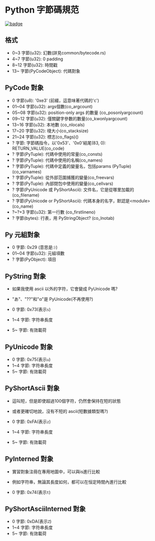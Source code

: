 # Python 字節碼規范

[![badge](https://img.shields.io/endpoint.svg?url=https%3A%2F%2Fgezf7g7pd5.execute-api.ap-northeast-1.amazonaws.com%2Fdefault%2Fsource_up_to_date%3Fowner%3Derg-lang%26repos%3Derg%26ref%3Dmain%26path%3Ddoc/EN/python/bytecode_specification.md%26commit_hash%3D9f6a4a43fcf7e4f58cabe6e5a7546820fd9f5ff4)](https://gezf7g7pd5.execute-api.ap-northeast-1.amazonaws.com/default/source_up_to_date?owner=erg-lang&repos=erg&ref=main&path=doc/EN/python/bytecode_specification.md&commit_hash=9f6a4a43fcf7e4f58cabe6e5a7546820fd9f5ff4)


## 格式

* 0~3   字節(u32): 幻數(詳見common/bytecode.rs)
* 4~7   字節(u32): 0 padding
* 8~12  字節(u32): 時間戳
* 13~   字節(PyCodeObject): 代碼對象

## PyCode 對象

* 0     字節(u8): '0xe3' (前綴，這意味著代碼的'c')
* 01~04 字節(u32): args個數(co_argcount)
* 05~08 字節(u32): position-only args 的數量 (co_posonlyargcount)
* 09~12 字節(u32): 僅關鍵字參數的數量(co_kwonlyargcount)
* 13~16 字節(u32): 本地數 (co_nlocals)
* 17~20 字節(u32): 棧大小(co_stacksize)
* 21~24 字節(u32): 標志(co_flags)()
* ?     字節: 字節碼指令，以'0x53'、'0x0'結尾(83, 0): RETURN_VALUE(co_code)
* ?     字節(PyTuple): 代碼中使用的常量(co_consts)
* ?     字節(PyTuple): 代碼中使用的名稱(co_names)
* ?     字節(PyTuple): 代碼中定義的變量名，包括params (PyTuple) (co_varnames)
* ?     字節(PyTuple): 從外部范圍捕獲的變量(co_freevars)
* ?     字節(PyTuple): 內部閉包中使用的變量(co_cellvars)
* ?     字節(PyUnicode 或 PyShortAscii): 文件名，它是從哪里加載的(co_filename)
* ?     字節(PyUnicode or PyShortAscii): 代碼本身的名字，默認是\<module\> (co_name)
* ?~?+3 字節(u32): 第一行數 (co_firstlineno)
* ?     字節(bytes): 行表，用 PyStringObject? (co_lnotab)

## Py 元組對象

* 0     字節: 0x29 (意思是:`)`)
* 01~04 字節(u32): 元組項數
* ?     字節(PyObject): 項目

## PyString 對象

* 如果我使用 ascii 以外的字符，它會變成 PyUnicode 嗎?
* "あ"、"??"和"α"是 PyUnicode(不再使用?)

* 0     字節: 0x73(表示`s`)
* 1~4   字節: 字符串長度
* 5~    字節: 有效載荷

## PyUnicode 對象

* 0     字節: 0x75(表示`u`)
* 1~4   字節: 字符串長度
* 5~    字節: 有效載荷

## PyShortAscii 對象

* 這叫短，但是即使超過100個字符，仍然會保持在短的狀態
* 或者更確切地說，沒有不短的 ascii(短數據類型嗎?)

* 0     字節: 0xFA(表示`z`)
* 1~4   字節: 字符串長度
* 5~    字節: 有效載荷

## PyInterned 對象

* 實習對象注冊在專用地圖中，可以與is進行比較
* 例如字符串，無論其長度如何，都可以在恒定時間內進行比較

* 0     字節: 0x74(表示`t`)

## PyShortAsciiInterned 對象

* 0     字節: 0xDA(表示`Z`)
* 1~4   字節: 字符串長度
* 5~    字節: 有效載荷